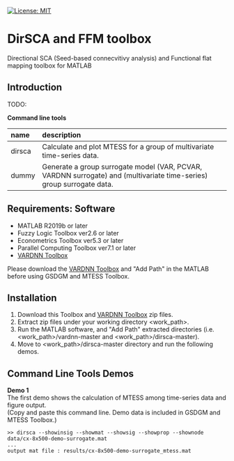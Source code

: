 [![License: MIT](https://img.shields.io/badge/License-MIT-success.svg)](https://opensource.org/licenses/MIT)

# DirSCA and FFM toolbox
Directional SCA (Seed-based connecvitivy analysis) and Functional flat mapping toolbox for MATLAB

## Introduction
TODO:

<b>Command line tools</b>

| name | description |
|:---|:---|
| dirsca | Calculate and plot MTESS for a group of multivariate time-series data. |
| dummy | Generate a group surrogate model (VAR, PCVAR, VARDNN surrogate) and (multivariate time-series) group surrogate data.|

## Requirements: Software
* MATLAB R2019b or later
* Fuzzy Logic Toolbox ver2.6 or later
* Econometrics Toolbox ver5.3 or later
* Parallel Computing Toolbox ver7.1 or later
* [VARDNN Toolbox](https://github.com/takuto-okuno-riken/vardnn)

Please download the [VARDNN Toolbox](https://github.com/takuto-okuno-riken/vardnn) and "Add Path" in the MATLAB before using GSDGM and MTESS Toolbox.


## Installation
1. Download this Toolbox and [VARDNN Toolbox](https://github.com/takuto-okuno-riken/vardnn) zip files.
2. Extract zip files under your working directory <work_path>.
3. Run the MATLAB software, and "Add Path" extracted directories (i.e. <work_path>/vardnn-master and <work_path>/dirsca-master).
4. Move to <work_path>/dirsca-master directory and run the following demos.

## Command Line Tools Demos
<b>Demo 1</b><br>
The first demo shows the calculation of MTESS among time-series data and figure output.<br>
(Copy and paste this command line. Demo data is included in GSDGM and MTESS Toolbox.)
~~~
>> dirsca --showinsig --showmat --showsig --showprop --shownode data/cx-8x500-demo-surrogate.mat 
...
output mat file : results/cx-8x500-demo-surrogate_mtess.mat
~~~
